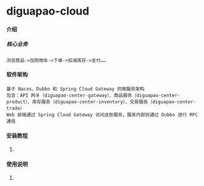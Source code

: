 # diguapao-cloud

#### 介绍

##### 核心业务

    浏览商品->加购物车->下单->扣减库存->支付……

#### 软件架构

    基于 Nacos、Dubbo 和 Spring Cloud Gateway 的微服务架构
    包含：API 网关（diguapao-center-gateway）、商品服务（diguapao-center-product）、库存服务（diguapao-center-inventory）、交易服务（diguapao-center-trade）
    Web 前端通过 Spring Cloud Gateway 访问这些服务，服务内部则通过 Dubbo 进行 RPC 通信

#### 安装教程

1.

#### 使用说明

1.
